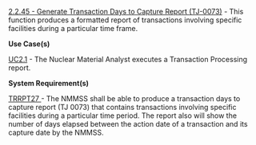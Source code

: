 <a href="https://dev.azure.com/Link-Technologies/NMMSS%20Requirements/_workitems/edit/183/" target="_blank">2.2.45 - Generate Transaction Days to Capture Report (TJ-0073)</a> - This function produces a formatted report of transactions involving specific facilities during a particular time frame.



**Use Case(s)**

<a href="https://dev.azure.com/Link-Technologies/NMMSS%20Requirements/_workitems/edit/557/" target="_blank">UC2.1</a> - The Nuclear Material Analyst executes a Transaction Processing report.


**System Requirement(s)**

<a href="https://dev.azure.com/Link-Technologies/NMMSS%20Requirements/_workitems/edit/669/" target="_blank">TRRPT27 </a> - The NMMSS shall be able to produce a transaction days to capture report (TJ 0073) that contains transactions involving specific facilities during a particular time period. The report also will show the number of days elapsed between the action date of a transaction and its capture date by the NMMSS.
